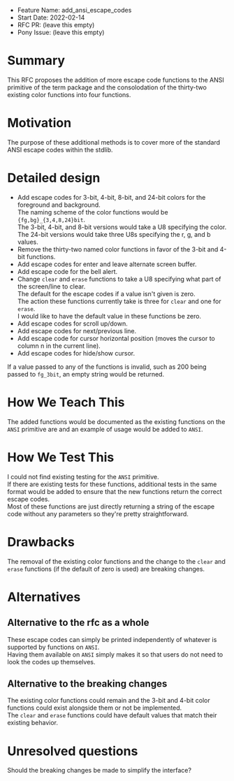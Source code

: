 - Feature Name: add_ansi_escape_codes
- Start Date: 2022-02-14
- RFC PR: (leave this empty)
- Pony Issue: (leave this empty)

# Summary

This RFC proposes the addition of more escape code functions to the ANSI primitive of the term package and the consolodation of the thirty-two existing color functions into four functions.

# Motivation

The purpose of these additional methods is to cover more of the standard ANSI escape codes within the stdlib.

# Detailed design

- Add escape codes for 3-bit, 4-bit, 8-bit, and 24-bit colors for the foreground and background.  
The naming scheme of the color functions would be `{fg,bg}_{3,4,8,24}bit`.  
The 3-bit, 4-bit, and 8-bit versions would take a U8 specifying the color.  
The 24-bit versions would take three U8s specifying the r, g, and b values.  
- Remove the thirty-two named color functions in favor of the 3-bit and 4-bit functions.
- Add escape codes for enter and leave alternate screen buffer.
- Add escape code for the bell alert.
- Change `clear` and `erase` functions to take a U8 specifying what part of the screen/line to clear.  
The default for the escape codes if a value isn't given is zero.  
The action these functions currently take is three for `clear` and one for `erase`.  
I would like to have the default value in these functions be zero.
- Add escape codes for scroll up/down.
- Add escape codes for next/previous line.
- Add escape code for cursor horizontal position (moves the cursor to column n in the current line).
- Add escape codes for hide/show cursor.

If a value passed to any of the functions is invalid, such as 200 being passed to `fg_3bit`, an empty string would be returned.

# How We Teach This

The added functions would be documented as the existing functions on the `ANSI` primitive are and an example of usage would be added to `ANSI`.

# How We Test This

I could not find existing testing for the `ANSI` primitive.  
If there are existing tests for these functions, additional tests in the same format would be added to ensure that the new functions return the correct escape codes.  
Most of these functions are just directly returning a string of the escape code without any parameters so they're pretty straightforward.

# Drawbacks

The removal of the existing color functions and the change to the `clear` and `erase` functions (if the default of zero is used) are breaking changes.

# Alternatives

## Alternative to the rfc as a whole
These escape codes can simply be printed independently of whatever is supported by functions on `ANSI`.  
Having them available on `ANSI` simply makes it so that users do not need to look the codes up themselves.

## Alternative to the breaking changes
The existing color functions could remain and the 3-bit and 4-bit color functions could exist alongside them or not be implemented.  
The `clear` and `erase` functions could have default values that match their existing behavior.

# Unresolved questions

Should the breaking changes be made to simplify the interface?
